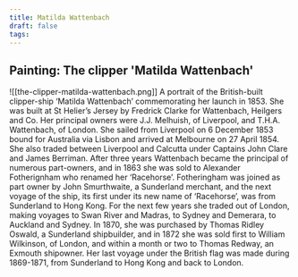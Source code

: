 ```yaml
---
title: Matilda Wattenbach
draft: false
tags:
---
```

## Painting: The clipper 'Matilda Wattenbach'
![[the-clipper-matilda-wattenbach.png]]
A portrait of the British-built clipper-ship ‘Matilda Wattenbach’ commemorating her launch in 1853. She was built at St Helier’s Jersey by Fredrick Clarke for Wattenbach, Heilgers and Co. Her principal owners were J.J. Melhuish, of Liverpool, and T.H.A. Wattenbach, of London. She sailed from Liverpool on 6 December 1853 bound for Australia via Lisbon and arrived at Melbourne on 27 April 1854. She also traded between Liverpool and Calcutta under Captains John Clare and James Berriman. After three years Wattenbach became the principal of numerous part-owners, and in 1863 she was sold to Alexander Fotherignham who renamed her ‘Racehorse’. Fotheringham was joined as part owner by John Smurthwaite, a Sunderland merchant, and the next voyage of the ship, its first under its new name of ‘Racehorse’, was from Sunderland to Hong Kong. For the next few years she traded out of London, making voyages to Swan River and Madras, to Sydney and Demerara, to Auckland and Sydney. In 1870, she was purchased by Thomas Ridley Oswald, a Sunderland shipbuilder, and in 1872 she was sold first to William Wilkinson, of London, and within a month or two to Thomas Redway, an Exmouth shipowner. Her last voyage under the British flag was made during 1869-1871, from Sunderland to Hong Kong and back to London.